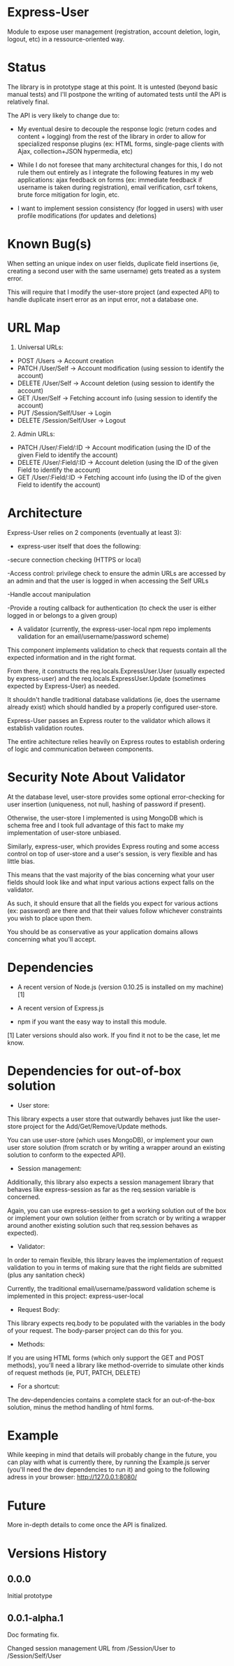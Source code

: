 Express-User
============

Module to expose user management (registration, account deletion, login, logout, etc) in a ressource-oriented way.

Status
======

The library is in prototype stage at this point. It is untested (beyond basic manual tests) and I'll postpone the writing of automated tests until the API is relatively final.

The API is very likely to change due to:

- My eventual desire to decouple the response logic (return codes and content + logging) from the rest of the library in order to allow for specialized response plugins (ex: HTML forms, single-page clients with Ajax, collection+JSON hypermedia, etc)

- While I do not foresee that many architectural changes for this, I do not rule them out entirely as I integrate the following features in my web applications: ajax feedback on forms (ex: immediate feedback if username is taken during registration), email verification, csrf tokens, brute force mitigation for login, etc. 

- I want to implement session consistency (for logged in users) with user profile modifications (for updates and deletions)

Known Bug(s)
============

When setting an unique index on user fields, duplicate field insertions (ie, creating a second user with the same username) gets treated as a system error.

This will require that I modify the user-store project (and expected API) to handle duplicate insert error as an input error, not a database one.

URL Map
=======

1) Universal URLs:
- POST /Users -> Account creation
- PATCH /User/Self -> Account modification (using session to identify the account)
- DELETE /User/Self -> Account deletion (using session to identify the account)
- GET /User/Self -> Fetching account info (using session to identify the account)
- PUT /Session/Self/User -> Login
- DELETE /Session/Self/User -> Logout

2) Admin URLs:
- PATCH /User/:Field/:ID -> Account modification (using the ID of the given Field to identify the account)
- DELETE /User/:Field/:ID -> Account deletion (using the ID of the given Field to identify the account)
- GET /User/:Field/:ID -> Fetching account info (using the ID of the given Field to identify the account)

Architecture
============

Express-User relies on 2 components (eventually at least 3):

- express-user itself that does the following: 

-secure connection checking (HTTPS or local)

-Access control: privilege check to ensure the admin URLs are accessed by an admin and that the user is logged in when accessing the Self URLs

-Handle accout manipulation

-Provide a routing callback for authentication (to check the user is either logged in or belongs to a given group)

- A validator (currently, the express-user-local npm repo implements validation for an email/username/password scheme)

This component implements validation to check that requests contain all the expected information and in the right format.

From there, it constructs the req.locals.ExpressUser.User (usually expected by express-user) and the req.locals.ExpressUser.Update (sometimes expected by Express-User) as needed.

It shouldn't handle traditional database validations (ie, does the username already exist) which should handled by a properly configured user-store.

Express-User passes an Express router to the validator which allows it establish validation routes.

The entire achitecture relies heavily on Express routes to establish ordering of logic and communication between components.

Security Note About Validator
=============================

At the database level, user-store provides some optional error-checking for user insertion (uniqueness, not null, hashing of password if present).

Otherwise, the user-store I implemented is using MongoDB which is schema free and I took full advantage of this fact to make my implementation of user-store unbiased.

Similarly, express-user, which provides Express routing and some access control on top of user-store and a user's session, is very flexible and has little bias.

This means that the vast majority of the bias concerning what your user fields should look like and what input various actions expect falls on the validator.

As such, it should ensure that all the fields you expect for various actions (ex: password) are there and that their values follow whichever constraints you wish to place upon them.

You should be as conservative as your application domains allows concerning what you'll accept.

Dependencies
============

- A recent version of Node.js (version 0.10.25 is installed on my machine) [1]

- A recent version of Express.js

- npm if you want the easy way to install this module.

[1] Later versions should also work. If you find it not to be the case, let me know.

Dependencies for out-of-box solution
====================================

- User store:

This library expects a user store that outwardly behaves just like the user-store project for the Add/Get/Remove/Update methods.

You can use user-store (which uses MongoDB), or implement your own user store solution (from scratch or by writing a wrapper around an existing solution to conform to the expected API).

- Session management:

Additionally, this library also expects a session management library that behaves like express-session as far as the req.session variable is concerned.

Again, you can use express-session to get a working solution out of the box or implement your own solution (either from scratch or by writing a wrapper around another existing solution such that req.session behaves as expected).

- Validator:

In order to remain flexible, this library leaves the implementation of request validation to you in terms of making sure that the right fields are submitted (plus any sanitation check)

Currently, the traditional email/username/password validation scheme is implemented in this project: express-user-local

- Request Body:

This library expects req.body to be populated with the variables in the body of your request. The body-parser project can do this for you.

- Methods:

If you are using HTML forms (which only support the GET and POST methods), you'll need a library like method-override to simulate other kinds of request methods (ie, PUT, PATCH, DELETE)

- For a shortcut:

The dev-dependencies contains a complete stack for an out-of-the-box solution, minus the method handling of html forms.

Example
=======

While keeping in mind that details will probably change in the future, you can play with what is currently there, by running the Example.js server (you'll need the dev dependencies to run it) and going to the following adress in your browser: http://127.0.0.1:8080/

Future
======

More in-depth details to come once the API is finalized.

Versions History
================

0.0.0 
-----

Initial prototype

0.0.1-alpha.1
-------------

Doc formating fix.

Changed session management URL from /Session/User to /Session/Self/User
